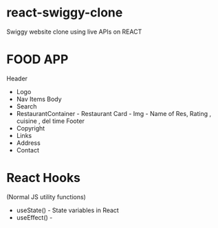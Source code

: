 # react-swiggy-clone

Swiggy website clone using live APIs on REACT

# FOOD APP

Header

- Logo
- Nav Items
  Body
- Search
- RestaurantContainer - Restaurant Card - Img - Name of Res, Rating , cuisine , del time
  Footer
- Copyright
- Links
- Address
- Contact

# React Hooks

(Normal JS utility functions)

- useState() - State variables in React
- useEffect() -
